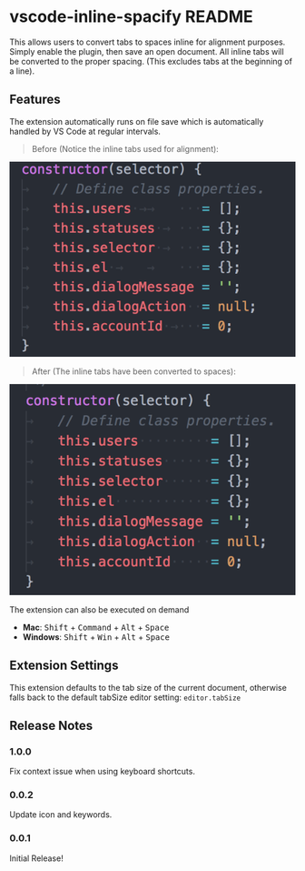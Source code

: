 # vscode-inline-spacify README

This allows users to convert tabs to spaces inline for alignment purposes. Simply enable the plugin, then save an open document. All inline tabs will be converted to the proper spacing. (This excludes tabs at the beginning of a line).

## Features
The extension automatically runs on file save which is automatically handled by VS Code
at regular intervals.

> Before (Notice the inline tabs used for alignment):

![Before](images/before.png)

> After (The inline tabs have been converted to spaces):

![After](images/after.png)


The extension can also be executed on demand

- **Mac**: <kbd>Shift</kbd> + <kbd>Command</kbd> + <kbd>Alt</kbd> + <kbd>Space</kbd>
- **Windows**: <kbd>Shift</kbd> + <kbd>Win</kbd> + <kbd>Alt</kbd> + <kbd>Space</kbd>

## Extension Settings

This extension defaults to the tab size of the current document, otherwise falls back to the default tabSize editor setting: `editor.tabSize`

## Release Notes

### 1.0.0

Fix context issue when using keyboard shortcuts.

### 0.0.2

Update icon and keywords.

### 0.0.1

Initial Release!
